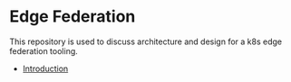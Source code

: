 # Edge Federation

This repository is used to discuss architecture and design for a k8s edge federation tooling.

- [Introduction](introduction.md)
